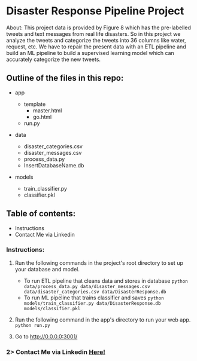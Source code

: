# Disaster Response Pipeline Project

About: This project data is provided by Figure 8 which has the pre-labelled tweets and text messages from real life disasters. So in this project we analyze the tweets and categorize the tweets into 36 columns like water, request, etc. We have to repair the present data with an ETL pipeline and build an ML pipeline to build a supervised learning model which can accurately categorize the new tweets.

## Outline of the files in this repo:
- app
    - template
        - master.html 
        - go.html  
    - run.py  

- data
    - disaster_categories.csv 
    - disaster_messages.csv 
    - process_data.py
    - InsertDatabaseName.db  

- models
    - train_classifier.py
    - classifier.pkl 

## Table of contents:

-  Instructions
-  Contact Me via Linkedin

### Instructions:
1. Run the following commands in the project's root directory to set up your database and model.

    - To run ETL pipeline that cleans data and stores in database
        `python data/process_data.py data/disaster_messages.csv data/disaster_categories.csv data/DisasterResponse.db`
    - To run ML pipeline that trains classifier and saves
        `python models/train_classifier.py data/DisasterResponse.db models/classifier.pkl`

2. Run the following command in the app's directory to run your web app.
    `python run.py`

3. Go to http://0.0.0.0:3001/

 
### 2> Contact Me via Linkedin <a href="https://www.linkedin.com/in/kaushik-tummalapalli/">Here!</a>
